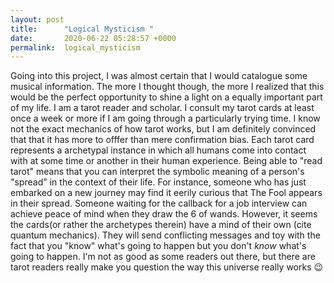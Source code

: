 ```yaml
---
layout: post
title:      "Logical Mysticism "
date:       2020-06-22 05:28:57 +0000
permalink:  logical_mysticism
---
```



Going into this project, I was almost certain that I would catalogue some musical information. The more I thought though, the more I realized that this would be the perfect opportunity to shine a light on a equally important part of my life. I am a tarot reader and scholar. I consult my tarot cards at least once a week or more if I am going through a particularly trying time. I know not the exact mechanics of how tarot works, but I am definitely convinced that that it has more to offfer than mere confirmation bias. Each tarot card represents a archetypal instance in which all humans come into contact with at some time or another in their human experience. Being able to "read tarot" means that you can interpret the symbolic meaning of a person's "spread" in the context of their life. For instance, someone who has just embarked on a new journey may find it eerily curious that The Fool appears in their spread. Someone  waiting for the callback for a job interview can achieve peace of mind when they draw the 6 of wands. However, it seems the cards(or rather the archetypes therein) have a mind of their own (cite quantum mechanics). They will send conflicting messages and toy with the fact that you "know" what's going to happen but you don't *know* what's going to happen. 
I'm not as good as some readers out there, but there are tarot readers really make you question the way this universe really works 😉


